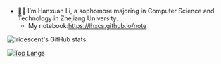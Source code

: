 - 👋👀 I’m Hanxuan Li, a sophomore majoring in Computer Science and Technology in Zhejiang University. 
  - My notebook:https://lhxcs.github.io/note
 
![Iridescent's GitHub stats](https://github-readme-stats.vercel.app/api?username=lhxcs&show_icons=true&theme=radical&count_private=true)

[![Top Langs](https://github-readme-stats.vercel.app/api/top-langs/?username=lhxcs&layout=compact&hide=javascript,SCSS,CSS,Liquid,Tcl)](https://github.com/lhxcs)

<!---
lhxcs/lhxcs is a ✨ special ✨ repository because its `README.md` (this file) appears on your GitHub profile.
You can click the Preview link to take a look at your changes.
--->
